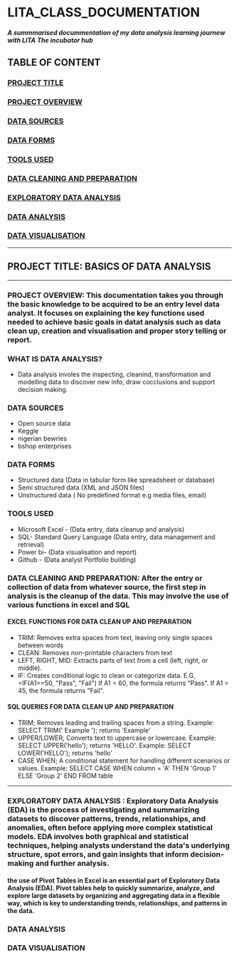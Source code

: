 # LITA_CLASS_DOCUMENTATION
##### A summmarised docummentation of my data analysis learning journew with LITA The incubator hub

## TABLE OF CONTENT

### [PROJECT TITLE](#project-title)

### [PROJECT OVERVIEW](#project-overview)

### [DATA SOURCES](#data-sources)

### [DATA FORMS](#data-forms)

### [TOOLS USED](#tools-used)

### [DATA CLEANING AND PREPARATION](#data-cleaning-and-preparation)

### [EXPLORATORY DATA ANALYSIS](#exploratory-data-analysis)

### [DATA ANALYSIS](#data-analysis)

### [DATA VISUALISATION](#data-visualisation)

---
## PROJECT TITLE: BASICS OF DATA ANALYSIS
---
### PROJECT OVERVIEW: This documentation takes you through the basic knowledge to be acquired to be an entry level data analyst. It focuses on explaining the key functions used needed to achieve basic goals in datat analysis such as data clean up, creation and visualisation and proper story telling or report. 
### WHAT IS DATA ANALYSIS?
- Data analysis involes the inspecting, cleanind, transformation and modelling data to discover new info, draw cocclusions and support decision making.
### DATA SOURCES
- Open source data
- Keggle
- nigerian bewries
- bshop enterprises
### DATA FORMS
- Structured data (Data in tabular form like spreadsheet or database)
- Semi structured data (XML and JSON files)
- Unstructured data ( No predefined format e.g media files, email)
### TOOLS USED
- Microsoft Excel - (Data entry, data cleanup and analysis)
- SQL- Standard Query Language (Data entry, data management and retrieval)
- Power bi- (Data visualisation and report)
- Github - (Data analyst Portfolio building)

### DATA CLEANING AND PREPARATION: After the entry or collection of data from whatever source, the first step in analysis is the cleanup of the data. This may involve the use of various functions in excel and SQL 
#### EXCEL FUNCTIONS FOR DATA CLEAN UP AND PREPARATION
- TRIM: Removes extra spaces from text, leaving only single spaces between words
- CLEAN: Removes non-printable characters from text
- LEFT, RIGHT, MID: Extracts parts of text from a cell (left, right, or middle).
- IF: Creates conditional logic to clean or categorize data.
E.G, =IF(A1>=50, "Pass", "Fail")
If A1 = 60, the formula returns "Pass".
If A1 = 45, the formula returns "Fail".

#### SQL QUERIES FOR DATA CLEAN UP AND PREPARATION 
- TRIM; Removes leading and trailing spaces from a string.
Example: SELECT TRIM(' Example '); returns 'Example'
- UPPER/LOWER; Converts text to uppercase or lowercase.
Example: SELECT UPPER('hello'); returns 'HELLO'.
Example: SELECT LOWER('HELLO'); returns 'hello'
- CASE WHEN; A conditional statement for handling different scenarios or values.
Example: SELECT CASE WHEN column = 'A' THEN 'Group 1' ELSE 'Group 2' END FROM table
---
### EXPLORATORY DATA ANALYSIS : Exploratory Data Analysis (EDA) is the process of investigating and summarizing datasets to discover patterns, trends, relationships, and anomalies, often before applying more complex statistical models. EDA involves both graphical and statistical techniques, helping analysts understand the data's underlying structure, spot errors, and gain insights that inform decision-making and further analysis.  
#### the use of Pivot Tables in Excel is an essential part of Exploratory Data Analysis (EDA). Pivot tables help to quickly summarize, analyze, and explore large datasets by organizing and aggregating data in a flexible way, which is key to understanding trends, relationships, and patterns in the data. 


### DATA ANALYSIS
### DATA VISUALISATION
